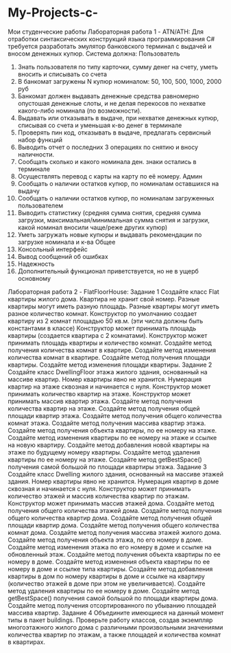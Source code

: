 # My-Projects-c-
Мои студенческие работы
Лабораторная работа 1 - ATN/ATH:
Для отработки синтаксических конструкций языка программирования C# требуется разработать
эмулятор банковского терминал с выдачей и вносом денежных купюр. Система должна:
Пользователь
1. Знать пользователя по типу карточки, сумму денег на счету, уметь вносить и списывать со
счета
2. В банкомат загружены N купюр номиналом: 50, 100, 500, 1000, 2000 руб
3. Банкомат должен выдавать денежные средства равномерно опустошая денежные слоты,
и не делая перекосов по нехватке какого-либо номинала (по возможности).
4. Выдавать или отказывать в выдаче, при нехватке денежных купюр, списывая со счета и
уменьшая к-во денег в терминале
5. Проверять пин код, отказывать в выдаче, предлагать сервисный набор функций
6. Выводить отчет о последних 3 операциях по снятию и вносу наличности.
7. Сообщать сколько и какого номинала ден. знаки остались в терминале
8. Осуществлять перевод с карты на карту по её номеру.
Админ
1. Сообщать о наличии остатков купюр, по номиналам оставшихся на выдачу
2. Сообщать о наличии остатков купюр, по номиналам загруженных пользователем
3. Выводить статистику (средняя сумма снятия, средняя сумма загрузки,
максимальная/минимальная сумма снятия и загрузки, какой номинал вносили чаще/реже
других купюр)
4. Уметь загружать новые купюры и выдавать рекомендации по загрузке номинала и к-ва
Общее
1. Консольный интерфейс
2. Вывод сообщений об ошибках
3. Надежность
4. Дополнительный функционал приветствуется, но не в ущерб основному

Лабораторная работа 2 - FlatFloorHouse:
Задание 1
Создайте класс Flat квартиры жилого дома.
Квартира не хранит свой номер.
Разные квартиры могут иметь разную площадь.
Разные квартиры могут иметь разное количество комнат.
Конструктор по умолчанию создает квартиру из 2 комнат площадью 50 кв.м. (эти числа должны быть константами в классе)
Конструктор может принимать площадь квартиры (создается квартира с 2 комнатами).
Конструктор может принимать площадь квартиры и количество комнат.
Создайте метод получения количества комнат в квартире.
Создайте метод изменения количества комнат в квартире.
Создайте метод получения площади квартиры.
Создайте метод изменения площади квартиры.
Задание 2
Создайте класс DwellingFloor этажа жилого здания, основанный на массиве квартир.
Номер квартиры явно не хранится.
Нумерация квартир на этаже сквозная и начинается с нуля.
Конструктор может принимать количество квартир на этаже.
Конструктор может принимать массив квартир этажа.
Создайте метод получения количества квартир на этаже.
Создайте метод получения общей площади квартир этажа.
Создайте метод получения общего количества комнат этажа.
Создайте метод получения массива квартир этажа.
Создайте метод получения объекта квартиры, по ее номеру на этаже.
Создайте метод изменения квартиры по ее номеру на этаже и ссылке на новую квартиру.
Создайте метод добавления новой квартиры на этаже по будущему номеру квартиры.
Создайте метод удаления квартиры по ее номеру на этаже.
Создайте метод getBestSpace() получения самой большой по площади квартиры этажа.
Задание 3
Создайте класс Dwelling жилого здания, основанный на массиве этажей здания.
Номер квартиры явно не хранится.
Нумерация квартир в доме сквозная и начинается с нуля.
Конструктор может принимать количество этажей и массив количества квартир по этажам.
Конструктор может принимать массив этажей дома.
Создайте метод получения общего количества этажей дома.
Создайте метод получения общего количества квартир дома.
Создайте метод получения общей площади квартир дома.
Создайте метод получения общего количества комнат дома.
Создайте метод получения массива этажей жилого дома.
Создайте метод получения объекта этажа, по его номеру в доме.
Создайте метод изменения этажа по его номеру в доме и ссылке на обновленный этаж.
Создайте метод получения объекта квартиры по ее номеру в доме.
Создайте метод изменения объекта квартиры по ее номеру в доме и ссылке типа квартиры.
Создайте метод добавления квартиры в дом по номеру квартиры в доме и ссылке на квартиру (количество этажей в доме при этом не увеличивается).
Создайте метод удаления квартиры по ее номеру в доме.
Создайте метод getBestSpace() получения самой большой по площади квартиры дома.
Создайте метод получения отсортированного по убыванию площадей массива квартир.
Задание 4
Объедините имеющиеся на данный момент типы в пакет buildings.
Проверьте работу классов, создав экземпляр многоэтажного жилого дома с различными произвольными значениями количества квартир по этажам, а также площадей и количества комнат в квартирах.

